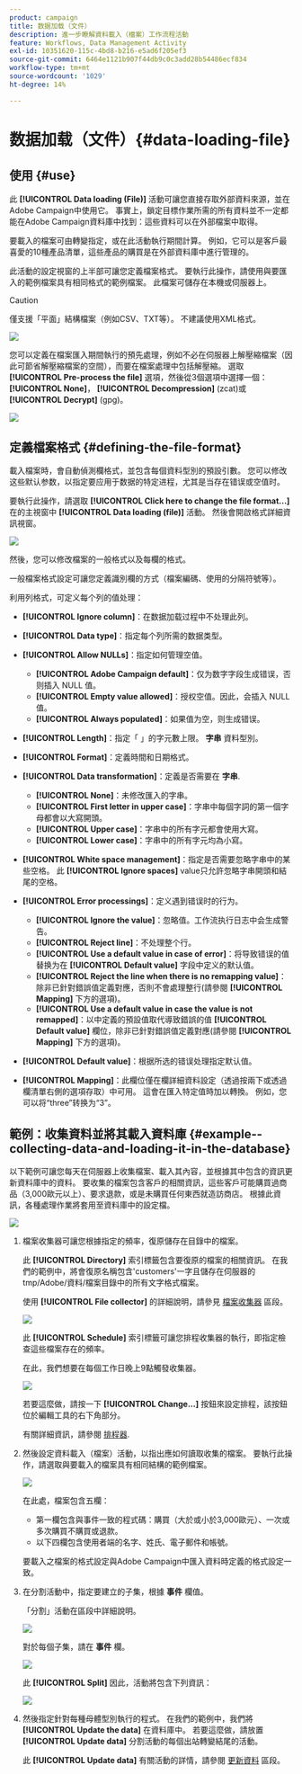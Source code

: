 ```yaml
---
product: campaign
title: 数据加载（文件）
description: 進一步瞭解資料載入（檔案）工作流程活動
feature: Workflows, Data Management Activity
exl-id: 10351620-115c-4bd8-b216-e5ad6f205ef3
source-git-commit: 6464e1121b907f44db9c0c3add28b54486ecf834
workflow-type: tm+mt
source-wordcount: '1029'
ht-degree: 14%

---
```


# 数据加载（文件）{#data-loading-file}



## 使用 {#use}

此 **[!UICONTROL Data loading (File)]** 活動可讓您直接存取外部資料來源，並在Adobe Campaign中使用它。 事實上，鎖定目標作業所需的所有資料並不一定都能在Adobe Campaign資料庫中找到：這些資料可以在外部檔案中取得。

要載入的檔案可由轉變指定，或在此活動執行期間計算。 例如，它可以是客戶最喜愛的10種產品清單，這些產品的購買是在外部資料庫中進行管理的。

此活動的設定視窗的上半部可讓您定義檔案格式。 要執行此操作，請使用與要匯入的範例檔案具有相同格式的範例檔案。 此檔案可儲存在本機或伺服器上。

>[!CAUTION]
>
>僅支援「平面」結構檔案（例如CSV、TXT等）。 不建議使用XML格式。

![](assets/s_advuser_wf_etl_file.png)

您可以定義在檔案匯入期間執行的預先處理，例如不必在伺服器上解壓縮檔案（因此可節省解壓縮檔案的空間），而要在檔案處理中包括解壓縮。 選取 **[!UICONTROL Pre-process the file]** 選項，然後從3個選項中選擇一個： **[!UICONTROL None]**， **[!UICONTROL Decompression]** (zcat)或 **[!UICONTROL Decrypt]** (gpg)。

![](assets/preprocessing-dataloading.png)

## 定義檔案格式 {#defining-the-file-format}

載入檔案時，會自動偵測欄格式，並包含每個資料型別的預設引數。 您可以修改这些默认参数，以指定要应用于数据的特定进程，尤其是当存在错误或空值时。

要執行此操作，請選取 **[!UICONTROL Click here to change the file format...]** 在的主視窗中 **[!UICONTROL Data loading (file)]** 活動。 然後會開啟格式詳細資訊視窗。

![](assets/file_loading_columns_format.png)

然後，您可以修改檔案的一般格式以及每欄的格式。

一般檔案格式設定可讓您定義識別欄的方式（檔案編碼、使用的分隔符號等）。

利用列格式，可定义每个列的值处理：

* **[!UICONTROL Ignore column]**：在数据加载过程中不处理此列。
* **[!UICONTROL Data type]**：指定每个列所需的数据类型。
* **[!UICONTROL Allow NULLs]**：指定如何管理空值。

   * **[!UICONTROL Adobe Campaign default]**：仅为数字字段生成错误，否则插入 NULL 值。
   * **[!UICONTROL Empty value allowed]**：授权空值。因此，会插入 NULL 值。
   * **[!UICONTROL Always populated]**：如果值为空，则生成错误。

* **[!UICONTROL Length]**：指定「 」的字元數上限。 **字串** 資料型別。
* **[!UICONTROL Format]**：定義時間和日期格式。
* **[!UICONTROL Data transformation]**：定義是否需要在 **字串**.

   * **[!UICONTROL None]**：未修改匯入的字串。
   * **[!UICONTROL First letter in upper case]**：字串中每個字詞的第一個字母都會以大寫開頭。
   * **[!UICONTROL Upper case]**：字串中的所有字元都會使用大寫。
   * **[!UICONTROL Lower case]**：字串中的所有字元均為小寫。

* **[!UICONTROL White space management]**：指定是否需要忽略字串中的某些空格。 此 **[!UICONTROL Ignore spaces]** value只允許忽略字串開頭和結尾的空格。
* **[!UICONTROL Error processings]**：定义遇到错误时的行为。

   * **[!UICONTROL Ignore the value]**：忽略值。工作流执行日志中会生成警告。
   * **[!UICONTROL Reject line]**：不处理整个行。
   * **[!UICONTROL Use a default value in case of error]**：将导致错误的值替换为在 **[!UICONTROL Default value]** 字段中定义的默认值。
   * **[!UICONTROL Reject the line when there is no remapping value]**：除非已針對錯誤值定義對應，否則不會處理整行(請參閱 **[!UICONTROL Mapping]** 下方的選項)。
   * **[!UICONTROL Use a default value in case the value is not remapped]**：以中定義的預設值取代導致錯誤的值 **[!UICONTROL Default value]** 欄位，除非已針對錯誤值定義對應(請參閱 **[!UICONTROL Mapping]** 下方的選項)。

* **[!UICONTROL Default value]**：根据所选的错误处理指定默认值。
* **[!UICONTROL Mapping]**：此欄位僅在欄詳細資料設定（透過按兩下或透過欄清單右側的選項存取）中可用。 這會在匯入特定值時加以轉換。 例如，您可以将“three”转换为“3”。

## 範例：收集資料並將其載入資料庫 {#example--collecting-data-and-loading-it-in-the-database}

以下範例可讓您每天在伺服器上收集檔案、載入其內容，並根據其中包含的資訊更新資料庫中的資料。 要收集的檔案包含客戶的相關資訊，這些客戶可能購買過商品（3,000歐元以上）、要求退款，或是未購買任何東西就造訪商店。 根據此資訊，各種處理作業將套用至資料庫中的設定檔。

![](assets/s_advuser_load_file_sample_0.png)

1. 檔案收集器可讓您根據指定的頻率，復原儲存在目錄中的檔案。

   此 **[!UICONTROL Directory]** 索引標籤包含要復原的檔案的相關資訊。 在我們的範例中，將會復原名稱包含&#39;customers&#39;一字且儲存在伺服器的tmp/Adobe/資料/檔案目錄中的所有文字格式檔案。

   使用 **[!UICONTROL File collector]** 的詳細說明，請參見 [檔案收集器](file-collector.md) 區段。

   ![](assets/s_advuser_load_file_sample_1.png)

   此 **[!UICONTROL Schedule]** 索引標籤可讓您排程收集器的執行，即指定檢查這些檔案存在的頻率。

   在此，我們想要在每個工作日晚上9點觸發收集器。

   ![](assets/s_advuser_load_file_sample_2.png)

   若要這麼做，請按一下 **[!UICONTROL Change...]** 按鈕來設定排程，該按鈕位於編輯工具的右下角部分。

   有關詳細資訊，請參閱 [排程器](scheduler.md).

1. 然後設定資料載入（檔案）活動，以指出應如何讀取收集的檔案。 要執行此操作，請選取與要載入的檔案具有相同結構的範例檔案。

   ![](assets/s_advuser_load_file_sample_3.png)

   在此處，檔案包含五欄：

   * 第一欄包含與事件一致的程式碼：購買（大於或小於3,000歐元）、一次或多次購買不購買或退款。
   * 以下四欄包含使用者端的名字、姓氏、電子郵件和帳號。

   要載入之檔案的格式設定與Adobe Campaign中匯入資料時定義的格式設定一致。

1. 在分割活動中，指定要建立的子集，根據 **事件** 欄值。

   「分割」活動在區段中詳細說明。

   ![](assets/s_advuser_load_file_sample_4.png)

   對於每個子集，請在 **事件** 欄。

   ![](assets/s_advuser_load_file_sample_5.png)

   此 **[!UICONTROL Split]** 因此，活動將包含下列資訊：

   ![](assets/s_advuser_load_file_sample_6.png)

1. 然後指定針對每種母體型別執行的程式。 在我們的範例中，我們將 **[!UICONTROL Update the data]** 在資料庫中。 若要這麼做，請放置 **[!UICONTROL Update data]** 分割活動的每個出站轉變結尾的活動。

   此 **[!UICONTROL Update data]** 有關活動的詳情，請參閱 [更新資料](update-data.md) 區段。
